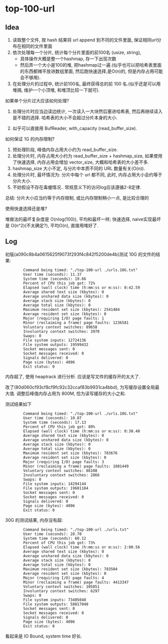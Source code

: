 # top-100-url

## Idea

1. 读取整个文件, 按 hash 结果将 url append 到不同的文件里面, 保证相同url分布在相同的文件里面
2. 依次处理每一个分片, 统计每个分片里面的前100名 (usize, string), 
    - 具体操作大概是整一个hashmap, 存一下出现次数
    - 然后弄一个大小是100的堆, 把hashmap过一遍.(似乎也可以把哈希表里面的东西都摊平放进数组里面, 然后跑快速选择,是O(n)的, 但是内存占用可能会不够用). 
3. 在处理分片的过程中, 统计前100名, 最终获得总的前 100 名.(似乎还是可以用堆搞, 维护一个小顶堆, 和堆顶比较一下就可). 

如果单个分片过大应该如何处理?

1. 处理分片时应当边读边统计, 一次读入一大块然后塞进哈希表, 然后再继续读入是不错的选择. 哈希表的大小不会超过分片本身的大小.

2. 似乎可以直接用 BufReader, with_capacity (read_buffer_size).

如何保证 1G 的内存限制?

1. 预处理阶段, 峰值内存占用大小约为 read_buffer_size.
2. 处理分片时, 内存占用大小约为 read_buffer_size + hashmap_size, 如果使用了快速选择, 内存占用会增加 vector_size, 大概和哈希表的大小差不多.
3. hashmap_size 大小不定, 与分片中本质不同的 URL 数量有关(O(n)).
4. 处理分片时, 最坏情况为: 分片中每个 url 都不同, 此时, 内存占用大小会约等于分片大小.
5. 不妨假设不存在毒瘤情况.. 常规意义下的访问log应该遵循2-8定律.

总结: 分片大小应当约等于内存限制, 或比内存限制稍小一点, 是比较合理的

使用快速选择还是堆?

堆做法的最坏复杂度是 O(nlog(100)), 平均和最坏一样; 快速选择, naive实现最坏是 O(n^2)(不太确定?), 平均O(n), 直接用堆好了.

## Log

初版(a090c8b4a0615625f9073f293f4c842f5200de4b)测试 10G 的文件的结果:
```
        Command being timed: "./top-100-url ./urls.10G.txt"
        User time (seconds): 11.37
        System time (seconds): 19.66
        Percent of CPU this job got: 72%
        Elapsed (wall clock) time (h:mm:ss or m:ss): 0:42.59
        Average shared text size (kbytes): 0
        Average unshared data size (kbytes): 0
        Average stack size (kbytes): 0
        Average total size (kbytes): 0
        Maximum resident set size (kbytes): 2541484
        Average resident set size (kbytes): 0
        Major (requiring I/O) page faults: 1
        Minor (reclaiming a frame) page faults: 1236581
        Voluntary context switches: 89658
        Involuntary context switches: 3970
        Swaps: 0
        File system inputs: 12724136
        File system outputs: 19599432
        Socket messages sent: 0
        Socket messages received: 0
        Signals delivered: 0
        Page size (bytes): 4096
        Exit status: 0
```
内存超了, 使用 heaptrack 进行分析. 应该是写文件的缓存开的太大了. 

改了(80d060cf93cf8cf9fc92c32ccaf83b9931ca4bbd), 为写缓存设置全局最大值. 调整后峰值内存占用为 800M, 恰为读写缓存的大小之和.

测试结果如下

```
        Command being timed: "./top-100-url ./urls.10G.txt"
        User time (seconds): 10.07
        System time (seconds): 17.13
        Percent of CPU this job got: 89%
        Elapsed (wall clock) time (h:mm:ss or m:ss): 0:30.40
        Average shared text size (kbytes): 0
        Average unshared data size (kbytes): 0
        Average stack size (kbytes): 0
        Average total size (kbytes): 0
        Maximum resident set size (kbytes): 783676
        Average resident set size (kbytes): 0
        Major (requiring I/O) page faults: 3
        Minor (reclaiming a frame) page faults: 1081449
        Voluntary context switches: 86108
        Involuntary context switches: 2866
        Swaps: 0
        File system inputs: 14294144
        File system outputs: 19601184
        Socket messages sent: 0
        Socket messages received: 0
        Signals delivered: 0
        Page size (bytes): 4096
        Exit status: 0
```

30G 的测试结果, 内存没有超:

```
        Command being timed: "./top-100-url ./urls.txt"
        User time (seconds): 28.70
        System time (seconds): 60.12
        Percent of CPU this job got: 73%
        Elapsed (wall clock) time (h:mm:ss or m:ss): 2:00.56
        Average shared text size (kbytes): 0
        Average unshared data size (kbytes): 0
        Average stack size (kbytes): 0
        Average total size (kbytes): 0
        Maximum resident set size (kbytes): 783504
        Average resident set size (kbytes): 0
        Major (requiring I/O) page faults: 4
        Minor (reclaiming a frame) page faults: 4413347
        Voluntary context switches: 105851
        Involuntary context switches: 6297
        Swaps: 0
        File system inputs: 73405048
        File system outputs: 58817048
        Socket messages sent: 0
        Socket messages received: 0
        Signals delivered: 0
        Page size (bytes): 4096
        Exit status: 0
```

看起来是 IO Bound, system time 好长.


